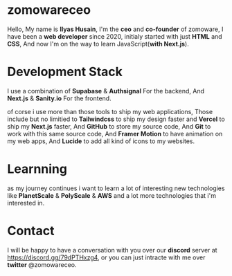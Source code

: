 # zomowareceo

Hello, My name is **Ilyas Husain**, I'm the **ceo** and **co-founder** of zomoware,
I have been a **web developer** since 2020, initialy started with just **HTML**
and **CSS**, And now I'm on the way to learn JavaScript(**with Next.js**).


# Development Stack

I use a combination of **Supabase** & **Authsignal** For the backend, And
**Next.js** & **Sanity.io** For the frontend.

of corse i use more than those tools to ship my web applications, Those include
but no limitied to **Tailwindcss** to ship my design faster and **Vercel** to ship
my **Next.js** faster, And **GitHub** to store my source code, And **Git** to work
with this same source code, And **Framer Motion** to have animation on my web apps,
And **Lucide** to add all kind of icons to my websites.


# Learnning

as my journey continues i want to learn a lot of interesting new technologies like
**PlanetScale** & **PolyScale** & **AWS** and a lot more technologies that i'm interested in.


# Contact

I will be happy to have a conversation with you over our **discord** server at https://discord.gg/79dPTHxzg4, or you can just intracte with me over **twitter** @zomowareceo.
